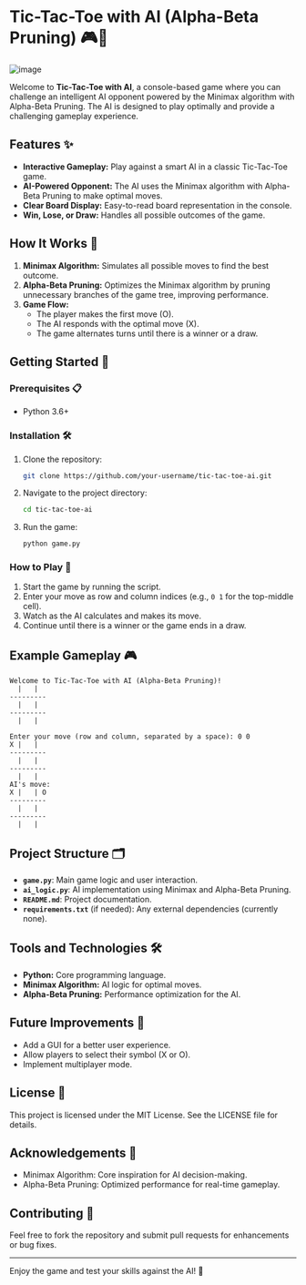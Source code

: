 # Tic-Tac-Toe with AI (Alpha-Beta Pruning) 🎮🤖

![image](https://github.com/user-attachments/assets/87d9d33a-ac74-4cae-a98e-743ae3da7ee5)

Welcome to **Tic-Tac-Toe with AI**, a console-based game where you can challenge an intelligent AI opponent powered by the Minimax algorithm with Alpha-Beta Pruning. The AI is designed to play optimally and provide a challenging gameplay experience.

## Features ✨
- **Interactive Gameplay:** Play against a smart AI in a classic Tic-Tac-Toe game.
- **AI-Powered Opponent:** The AI uses the Minimax algorithm with Alpha-Beta Pruning to make optimal moves.
- **Clear Board Display:** Easy-to-read board representation in the console.
- **Win, Lose, or Draw:** Handles all possible outcomes of the game.

## How It Works 🧠
1. **Minimax Algorithm:** Simulates all possible moves to find the best outcome.
2. **Alpha-Beta Pruning:** Optimizes the Minimax algorithm by pruning unnecessary branches of the game tree, improving performance.
3. **Game Flow:**
   - The player makes the first move (O).
   - The AI responds with the optimal move (X).
   - The game alternates turns until there is a winner or a draw.

## Getting Started 🚀

### Prerequisites 📋
- Python 3.6+

### Installation 🛠️
1. Clone the repository:
   ```bash
   git clone https://github.com/your-username/tic-tac-toe-ai.git
   ```
2. Navigate to the project directory:
   ```bash
   cd tic-tac-toe-ai
   ```
3. Run the game:
   ```bash
   python game.py
   ```

### How to Play 🎲
1. Start the game by running the script.
2. Enter your move as row and column indices (e.g., `0 1` for the top-middle cell).
3. Watch as the AI calculates and makes its move.
4. Continue until there is a winner or the game ends in a draw.

## Example Gameplay 🎮
```
Welcome to Tic-Tac-Toe with AI (Alpha-Beta Pruning)!
  |   |  
---------
  |   |  
---------
  |   |  

Enter your move (row and column, separated by a space): 0 0
X |   |  
---------
  |   |  
---------
  |   |  
AI's move:
X |   | O
---------
  |   |  
---------
  |   |  
```

## Project Structure 🗂️
- **`game.py`**: Main game logic and user interaction.
- **`ai_logic.py`**: AI implementation using Minimax and Alpha-Beta Pruning.
- **`README.md`**: Project documentation.
- **`requirements.txt`** (if needed): Any external dependencies (currently none).

## Tools and Technologies 🛠️
- **Python:** Core programming language.
- **Minimax Algorithm:** AI logic for optimal moves.
- **Alpha-Beta Pruning:** Performance optimization for the AI.

## Future Improvements 🔮
- Add a GUI for a better user experience.
- Allow players to select their symbol (X or O).
- Implement multiplayer mode.

## License 📄
This project is licensed under the MIT License. See the LICENSE file for details.

## Acknowledgements 🙌
- Minimax Algorithm: Core inspiration for AI decision-making.
- Alpha-Beta Pruning: Optimized performance for real-time gameplay.

## Contributing 🤝
Feel free to fork the repository and submit pull requests for enhancements or bug fixes.

---

Enjoy the game and test your skills against the AI! 🎉

